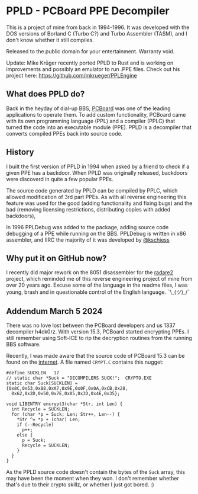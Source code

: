 # PPLD - PCBoard PPE Decompiler

This is a project of mine from back in 1994-1996. It was developed with the DOS versions of Borland C (Turbo C?)
and Turbo Assembler (TASM), and I don't know whether it still compiles.

Released to the public domain for your entertainment. Warranty void.

Update: Mike Krüger recently ported PPLD to Rust and is working on improvements and possibly an emulator to run .PPE files. Check out his project here: https://github.com/mkrueger/PPLEngine

## What does PPLD do?

Back in the heyday of dial-up BBS, [PCBoard](https://en.wikipedia.org/wiki/PCBoard) was one of the leading 
applications to operate them. To add custom functionality, PCBoard came with its own programming language (PPL) and a
compiler (PPLC) that turned the code into an executable module (PPE). PPLD is a decompiler that converts compiled
PPEs back into source code.

## History

I built the first version of PPLD in 1994 when asked by a friend to check if a given PPE has a backdoor. When PPLD
was originally released, backdoors were discoverd in quite a few popular PPEs. 

The source code generated by PPLD can be compiled by PPLC, which allowed modification of 3rd part PPEs. As with all
reverse engineering this feature was used for the good (adding functionality and fixing bugs) and the bad (removing
licensing restrictions, distributing copies with added backdoors), 

In 1996 PPLDebug was added to the package, adding source code debugging of a PPE while running on the BBS. PPLDebug
is written in x86 assembler, and IIRC the majority of it was developed by [@kschiess](https://github.com/kschiess)

## Why put it on GitHub now?

I recently did major rework on the 8051 disassembler for the [radare2](https://radare.org) project, which reminded me
of this reverse engineering project of mine from over 20 years ago. Excuse some of the language in the readme files,
I was young, brash and in questionable control of the English language. ¯\\\_(ツ)\_/¯

## Addendum March 5 2024

There was no love lost between the PCBoard developers and us 1337 decompiler h4ck0rz. With version 15.3, PCBoard started
encrypting PPEs. I still remember using Soft-ICE to rip the decryption routines from the running BBS software.

Recently, I was made aware that the source code of PCBoard 15.3 can be found on the [internet](http://software.bbsdocumentary.com/IBM/DOS/PCBOARD/). A file named `CRYPT.C` contains this nugget:

```
#define SUCKLEN   17
// static char *Suck = "DECOMPILERS SUCK!";  CRYPTO.EXE
static char Suck[SUCKLEN] = {0x8C,0x53,0xB8,0xA7,0x9E,0x0F,0x0A,0xCB,0x28,
  0x62,0x2D,0x50,0x7E,0x05,0x3D,0x4E,0x35};

void LIBENTRY encrypt3(char *Str, int Len) {
  int Recycle = SUCKLEN;
  for (char *p = Suck; Len; Str++, Len--) {
    *Str ^= *p + (char) Len;
    if (--Recycle)
      p++;
    else {
      p = Suck;
      Recycle = SUCKLEN;
    }
  }
}
```
As the PPLD source code doesn't contain the bytes of the `Suck` array, this may have been the moment when they won. I don't remember whether that's due to their crypto skillz, or whether I just got bored. :)
